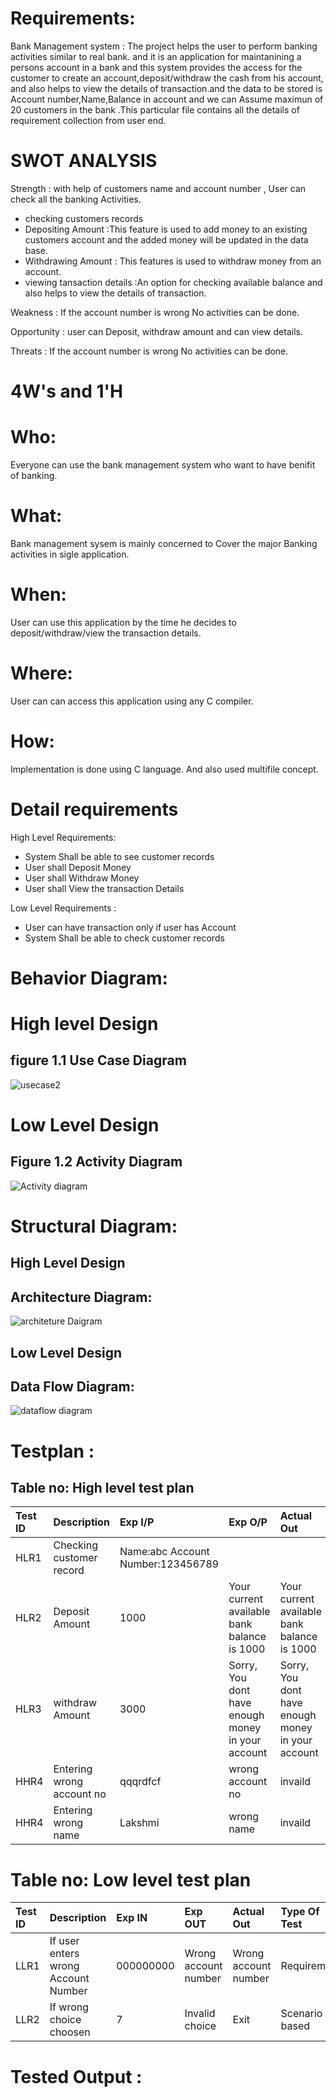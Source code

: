 

# Requirements:

Bank Management system  : The project helps the user to perform banking activities similar to  real bank. and it is an application for maintanining a persons account in a bank and this system provides the access for  the customer to create an account,deposit/withdraw the cash from his account, and also helps to view the details of transaction.and the data to be stored is Account number,Name,Balance in account and we can Assume maximun of 20 customers in the bank .This particular file contains all the details of requirement collection from user end.

# SWOT ANALYSIS
Strength : with help of customers name  and account number , User can check all the banking Activities.

* checking customers records 
* Depositing Amount :This feature is used to add money to an existing customers account 
  and the added money will be updated in the data base.
* Withdrawing Amount : This features is used to withdraw money from an account.
* viewing tansaction details :An option for checking available balance and also helps to view the details of transaction.

Weakness : If the account number is wrong No activities can be done.

Opportunity : user can Deposit, withdraw amount and can view details.

Threats  : If the account number is wrong No activities can be done.

# 4W's and 1'H

# Who:
Everyone can use the bank management system who want to have benifit of banking.

# What:
Bank management sysem is mainly concerned to Cover the major Banking activities in sigle application.

# When:
User can use this application by the time he decides to deposit/withdraw/view the transaction details.

# Where:
User can can access this application using any C compiler.

# How:
Implementation is done using C language. And also used multifile concept.

# Detail requirements
High Level Requirements:
* System Shall be able to see customer records
* User shall Deposit Money
* User shall Withdraw Money
* User shall View the transaction Details

Low Level Requirements :
* User can have transaction only if user has Account
* System Shall be able to check customer records



# Behavior Diagram:

# High level Design

## figure 1.1 Use Case Diagram

![usecase2](https://user-images.githubusercontent.com/98826329/153616762-4e042ea7-7aa5-427f-8546-23aff43f29b5.png)

# Low Level Design

## Figure 1.2 Activity Diagram

![Activity diagram](https://user-images.githubusercontent.com/98826329/153613389-9dadc25b-f038-4688-833c-f068fcab5847.png)


# Structural Diagram:


## High Level Design

##  Architecture Diagram:

![architeture Daigram](https://user-images.githubusercontent.com/98826329/153602067-234b894d-7efe-4f2f-8c6d-1fe0aeb50b98.png)



## Low Level Design

## Data Flow Diagram:

![dataflow diagram](https://user-images.githubusercontent.com/98826329/153602368-829bf866-742e-468c-b608-c22a80611c5a.png)



# Testplan :



## Table no: High level test plan

|Test ID | Description |  Exp I/P   |   Exp O/P   |   Actual Out   |   Type Of Test   |
|:-------|:------------|:-----------|:------------|:---------------|:-----------------|
|HLR1 | Checking customer record| Name:abc Account Number:123456789  |                         |                                |Requirement| 
|HLR2 |Deposit Amount|	1000  | 	Your current available bank balance is 1000|	Your current available bank balance is 1000   |  Requirement based |                   
|HLR3	|withdraw Amount|	3000 |	Sorry, You dont have enough money in your account	|Sorry, You dont have enough money in your account	| Requirement based|
|HHR4|	Entering wrong account no|	qqqrdfcf|	wrong account no |	invaild	|Boundary based|
|HHR4 |Entering wrong name	|Lakshmi|	wrong name |invaild		|Boundary based|



# Table no: Low level test plan

|Test ID|	Description|	Exp IN	| Exp OUT |	Actual Out	| Type Of Test |
|:-----|:------------|:---------|:--------|:------------|:-------------|
|LLR1	|If user enters wrong Account Number|	000000000	|Wrong account number |	Wrong account number | Requirement  |
|LLR2	|If wrong choice choosen|	7	| Invalid choice	| Exit|	Scenario based|





# Tested Output :


                                    
                                                                













                


   
